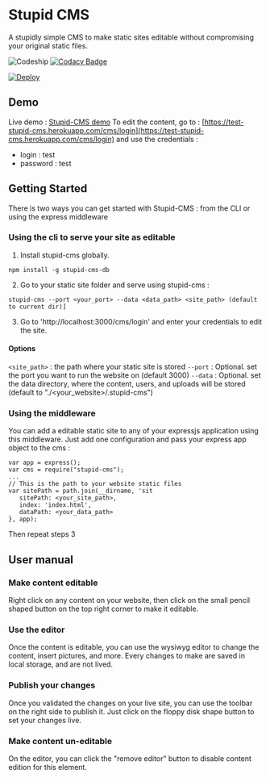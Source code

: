 # Stupid CMS
A stupidly simple CMS to make static sites editable without compromising your original static files.


![Codeship](https://codeship.com/projects/77c806e0-42bd-0134-297e-6295fca7620e/status?branch=master "Codeship")
[![Codacy Badge](https://api.codacy.com/project/badge/Grade/b5a95265fda942e6be4e5ec1ea94a044)](https://www.codacy.com/app/guillaume-jacquart/stupid-cms-db?utm_source=github.com&amp;utm_medium=referral&amp;utm_content=guillaumejacquart/stupid-cms-db&amp;utm_campaign=Badge_Grade)

[![Deploy](https://www.herokucdn.com/deploy/button.svg)](https://heroku.com/deploy)



## Demo
Live demo : [Stupid-CMS demo](https://test-stupid-cms.herokuapp.com/)
To edit the content, go to : [https://test-stupid-cms.herokuapp.com/cms/login](https://test-stupid-cms.herokuapp.com/cms/login) and use the credentials :
* login : test
* password : test

## Getting Started
There is two ways you can get started with Stupid-CMS : from the CLI or using the express middleware

### Using the cli to serve your site as editable
1) Install stupid-cms globally. 

```
npm install -g stupid-cms-db
```

2) Go to your static site folder and serve using stupid-cms : 

```
stupid-cms --port <your_port> --data <data_path> <site_path> (default to current dir)]
```

3) Go to 'http://localhost:3000/cms/login' and enter your credentials to edit the site.

#### Options
```<site_path>``` : the path where your static site is stored
```--port``` : Optional. set the port you want to run the website on (default 3000)
```--data``` : Optional. set the data directory, where the content, users, and uploads will be stored (default to "./<your_website>/.stupid-cms")

### Using the middleware
You can add a editable static site to any of your expressjs application using this middleware. Just add one configuration and pass your express app object to the cms :
 ```
var app = express();
var cms = require("stupid-cms");
...
// This is the path to your website static files
var sitePath = path.join(__dirname, 'sit
	sitePath: <your_site_path>,
	index: 'index.html',
	dataPath: <your_data_path>
}, app);
```

Then repeat steps 3

## User manual
### Make content editable
Right click on any content on your website, then click on the small pencil shaped button on the top right corner to make it editable.

### Use the editor
Once the content is editable, you can use the wysiwyg editor to change the content, insert pictures, and more.
Every changes to make are saved in local storage, and are not lived.

### Publish your changes
Once you validated the changes on your live site, you can use the toolbar on the right side to publish it. Just click on the floppy disk shape button to set your changes live.

### Make content un-editable
On the editor, you can click the "remove editor" button to disable content edition for this element.
